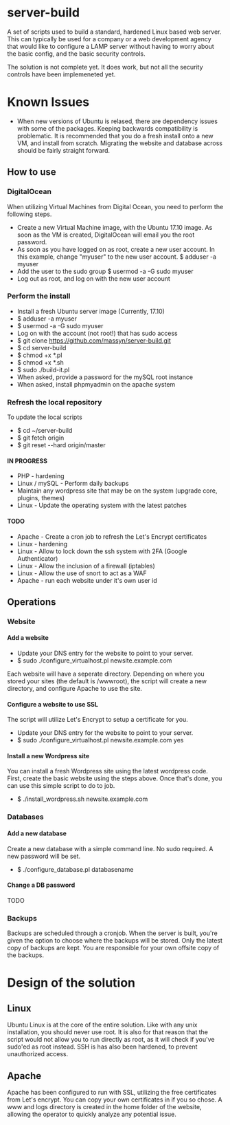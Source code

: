 # server-build

A set of scripts used to build a standard, hardened Linux based web server.  This can typically be used for a company or a web development agency that would like to configure a LAMP server without having to worry about the basic config, and the basic security controls.

The solution is not complete yet.  It does work, but not all the security controls have been implemeneted yet.

# Known Issues
* When new versions of Ubuntu is relased, there are dependency issues with some of the packages.  Keeping backwards compatibility is problematic.  It is recommended that you do a fresh install onto a new VM, and install from scratch.  Migrating the website and database across should be fairly straight forward.

## How to use
### DigitalOcean
When utilizing Virtual Machines from Digital Ocean, you need to perform the following steps.
* Create a new Virtual Machine image, with the Ubuntu 17.10 image.  As soon as the VM is created, DigitalOcean will email you the root password.
* As soon as you have logged on as root, create a new user account.  In this example, change "myuser" to the new user account.
$ adduser -a myuser
* Add the user to the sudo group
$ usermod -a -G sudo myuser
* Log out as root, and log on with the new user account

### Perform the install
* Install a fresh Ubuntu server image (Currently, 17.10)
* $ adduser -a myuser
* $ usermod -a -G sudo myuser
* Log on with the account (not root!) that has sudo access
* $ git clone https://github.com/massyn/server-build.git
* $ cd server-build
* $ chmod +x *.pl
* $ chmod +x *.sh
* $ sudo ./build-it.pl
* When asked, provide a password for the mySQL root instance
* When asked, install phpmyadmin on the apache system

### Refresh the local repository
To update the local scripts
* $ cd ~/server-build
* $ git fetch origin
* $ git reset --hard origin/master

#### IN PROGRESS
* PHP - hardening
* Linux / mySQL - Perform daily backups
* Maintain any wordpress site that may be on the system (upgrade core, plugins, themes)
* Linux - Update the operating system with the latest patches

#### TODO
* Apache - Create a cron job to refresh the Let's Encrypt certificates
* Linux - hardening
* Linux - Allow to lock down the ssh system with 2FA (Google Authenticator)
* Linux - Allow the inclusion of a firewall (iptables)
* Linux - Allow the use of snort to act as a WAF
* Apache - run each website under it's own user id

## Operations
### Website
#### Add a website
* Update your DNS entry for the website to point to your server.
* $ sudo ./configure_virtualhost.pl newsite.example.com

Each website will have a seperate directory.  Depending on where you stored your sites (the default is /wwwroot), the script will create a new directory, and configure Apache to use the site.

#### Configure a website to use SSL
The script will utilize Let's Encrypt to setup a certificate for you.

* Update your DNS entry for the website to point to your server.
* $ sudo ./configure_virtualhost.pl newsite.example.com yes

#### Install a new Wordpress site
You can install a fresh Wordpress site using the latest wordpress code.  First, create the basic website using the steps above.  Once that's done, you can use this simple script to do to job.

* $ ./install_wordpress.sh newsite.example.com

### Databases
#### Add a new database
Create a new database with a simple command line.  No sudo required.  A new password will be set.

* $ ./configure_database.pl databasename

#### Change a DB password
TODO

### Backups
Backups are scheduled through a cronjob.  When the server is built, you're given the option to choose where the backups will be stored.  Only the latest copy of backups are kept.  You are responsible for your own offsite copy of the backups.

# Design of the solution
## Linux
Ubuntu Linux is at the core of the entire solution.  Like with any unix installation, you should never use root.  It is also for that reason that the script would not allow you to run directly as root, as it will check if you've sudo'ed as root instead.
SSH is has also been hardened, to prevent unauthorized access.
## Apache
Apache has been configured to run with SSL, utilizing the free certificates from Let's encrypt.  You can copy your own certificates in if you so chose.
A www and logs directory is created in the home folder of the website, allowing the operator to quickly analyze any potential issue.
